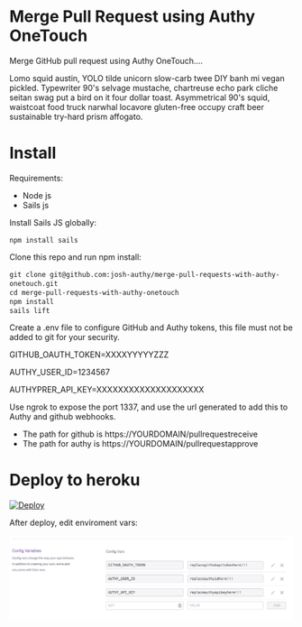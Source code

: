 Merge Pull Request using Authy OneTouch
==============

Merge GitHub pull request using Authy OneTouch....

Lomo squid austin, YOLO tilde unicorn slow-carb twee DIY banh mi vegan pickled. Typewriter 90's selvage mustache, chartreuse echo park cliche seitan swag put a bird on it four dollar toast. Asymmetrical 90's squid, waistcoat food truck narwhal locavore gluten-free occupy craft beer sustainable try-hard prism affogato.


# Install

Requirements:
 - Node js
 - Sails js

Install Sails JS globally:

```
npm install sails
```

Clone this repo and run npm install:
```
git clone git@github.com:josh-authy/merge-pull-requests-with-authy-onetouch.git
cd merge-pull-requests-with-authy-onetouch
npm install
sails lift
```

Create a .env file to configure GitHub and Authy tokens, this file must not be added to git for your security.

GITHUB_OAUTH_TOKEN=XXXXYYYYYZZZ

AUTHY_USER_ID=1234567

AUTHYPRER_API_KEY=XXXXXXXXXXXXXXXXXXXX

Use ngrok to expose the port 1337, and use the url generated to add this to Authy and github webhooks.

 - The path for github is https://YOURDOMAIN/pullrequestreceive
 - The path for authy is https://YOURDOMAIN/pullrequestapprove


# Deploy to heroku
[![Deploy](https://www.herokucdn.com/deploy/button.svg)](https://heroku.com/deploy)


After deploy, edit enviroment vars:

![Alt text](assets/images/env.png?raw=true "Env Vars")
